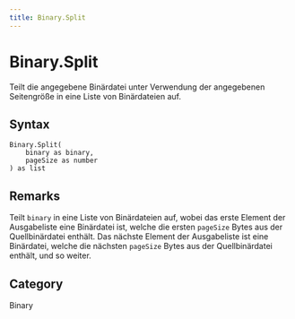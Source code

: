 ```yaml
---
title: Binary.Split
---
```


# Binary.Split


Teilt die angegebene Binärdatei unter Verwendung der angegebenen Seitengröße in eine Liste von Binärdateien auf.


## Syntax

```powerquery
Binary.Split(
    binary as binary,
    pageSize as number
) as list
```


## Remarks

Teilt <code>binary</code> in eine Liste von Binärdateien auf, wobei das erste Element der Ausgabeliste eine Binärdatei ist, welche die ersten <code>pageSize</code> Bytes aus    der Quellbinärdatei enthält. Das nächste Element der Ausgabeliste ist eine Binärdatei, welche die nächsten <code>pageSize</code> Bytes aus der Quellbinärdatei enthält, und so weiter.



## Category
Binary
